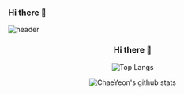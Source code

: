 ### Hi there 👋

<!--
**eilsamo600/eilsamo600** is a ✨ _special_ ✨ repository because its `README.md` (this file) appears on your GitHub profile.

Here are some ideas to get you started:

- 🔭 I’m currently working on ...
- 🌱 I’m currently learning ...
- 👯 I’m looking to collaborate on ...
- 🤔 I’m looking for help with ...
- 💬 Ask me about ...
- 📫 How to reach me: ...
- 😄 Pronouns: ...
- ⚡ Fun fact: ...
-->


![header](https://capsule-render.vercel.app/api?type=waving&color=auto&height=300&section=header&text=chae%20yeon&fontSize=90&animation=fadeIn&fontAlignY=38&desc=!&descAlignY=51&descAlign=62)
 <div align=center>

### Hi there 👋
 
![Top Langs](https://github-readme-stats.vercel.app/api/top-langs/?username=eilsamo600&layout=compact&theme=solarized-light)
 
![ChaeYeon's github stats](https://github-readme-stats.vercel.app/api?username=eilsamo600&show_icons=true&theme=react)  
